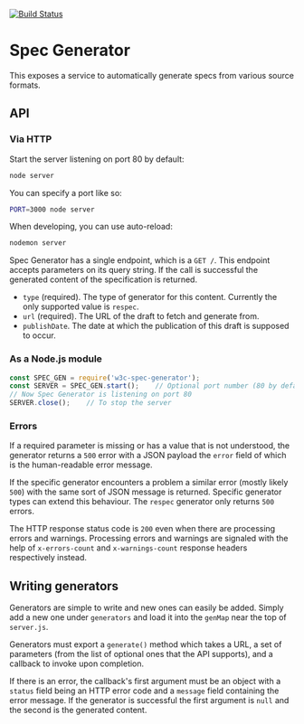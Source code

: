 [![Build Status](https://travis-ci.com/w3c/spec-generator.svg?branch=main)](https://travis-ci.com/w3c/spec-generator)

# Spec Generator

This exposes a service to automatically generate specs from various source formats.

## API

### Via HTTP

Start the server listening on port 80 by default:

```bash
node server
```

You can specify a port like so:

```bash
PORT=3000 node server
```

When developing, you can use auto-reload:

```bash
nodemon server
```

Spec Generator has a single endpoint, which is a `GET /`. This endpoint accepts parameters on its
query string. If the call is successful the generated content of the specification is returned.

* `type` (required). The type of generator for this content. Currently the only supported value is
  `respec`.
* `url` (required). The URL of the draft to fetch and generate from.
* `publishDate`. The date at which the publication of this draft is supposed to occur.

### As a Node.js module

```js
const SPEC_GEN = require('w3c-spec-generator');
const SERVER = SPEC_GEN.start();    // Optional port number (80 by default)
// Now Spec Generator is listening on port 80
SERVER.close();    // To stop the server
```

### Errors

If a required parameter is missing or has a value that is not understood, the generator returns a
`500` error with a JSON payload the `error` field of which is the human-readable error message.

If the specific generator encounters a problem a similar error (mostly likely `500`) with the same
sort of JSON message is returned. Specific generator types can extend this behaviour. The `respec`
generator only returns `500` errors.

The HTTP response status code is `200` even when there are processing errors and warnings. Processing errors and warnings are signaled with the help of `x-errors-count` and `x-warnings-count` response headers respectively instead.

## Writing generators

Generators are simple to write and new ones can easily be added. Simply add a new one under
`generators` and load it into the `genMap` near the top of `server.js`.

Generators must export a `generate()` method which takes a URL, a set of parameters (from the list
of optional ones that the API supports), and a callback to invoke upon completion.

If there is an error, the callback's first argument must be an object with a `status` field being
an HTTP error code and a `message` field containing the error message. If the generator is
successful the first argument is `null` and the second is the generated content.
